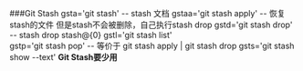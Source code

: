 ###Git Stash
gsta='git stash'          -- stash 文档
gstaa='git stash apply'   -- 恢复stash的文件 但是stash不会被删除，自己执行stash drop
gstd='git stash drop'     -- stash drop stash@{0}
gstl='git stash list'     
gstp='git stash pop'      -- 等价于 git stash apply | git stash drop
gsts='git stash show --text'
**Git Stash要少用**

